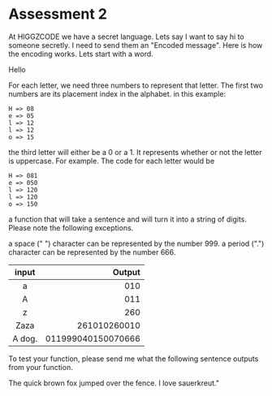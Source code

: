 # Assessment 2

At HIGGZCODE we have a secret language. Lets say I want to say hi to someone secretly. I need to send them an "Encoded message". Here is how the encoding works. Lets start with a word.

Hello

For each letter, we need three numbers to represent that letter. The first two numbers are its placement index in the alphabet. in this example:

```
H => 08
e => 05
l => 12
l => 12
o => 15
```

the third letter will either be a 0 or a 1. It represents whether or not the letter is uppercase. For example.
The code for each letter would be

```
H => 081
e => 050
l => 120
l => 120
o => 150
```

a function that will take a sentence and will turn it into a string of digits. Please note the following exceptions.

a space (" ") character can be represented by the number 999.
a period (".") character can be represented by the number 666.

| input  |             Output |
| :----: | -----------------: |
|   a    |                010 |
|   A    |                011 |
|   z    |                260 |
|  Zaza  |       261010260010 |
| A dog. | 011999040150070666 |

To test your function, please send me what the following sentence outputs from your function.

The quick brown fox jumped over the fence. I love sauerkreut."
